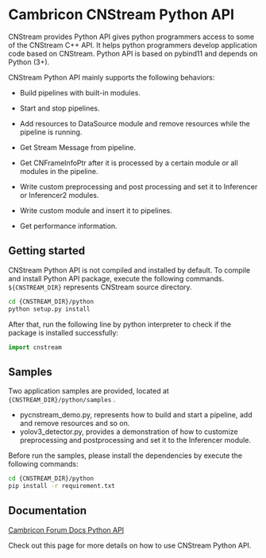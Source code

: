 # Cambricon CNStream Python API #
CNStream provides Python API gives python programmers access to some of the CNStream C++ API. It helps python programmers develop application code based on CNStream. Python API is based on pybind11 and depends on Python (3+).



CNStream Python API mainly supports the following behaviors:

- Build pipelines with built-in modules.

- Start and stop pipelines.

- Add resources to DataSource module and remove resources while the pipeline is running.

- Get Stream Message from pipeline.

- Get CNFrameInfoPtr after it is processed by a certain module or all modules in the pipeline.

- Write custom preprocessing and post processing and set it to Inferencer or Inferencer2 modules.

- Write custom module and insert it to pipelines.

- Get performance information.

  

## Getting started ##

CNStream Python API is not compiled and installed by default. To compile and install Python API package, execute the following commands. ``${CNSTREAM_DIR}`` represents CNStream source directory.

```sh
cd {CNSTREAM_DIR}/python
python setup.py install
```

 After that, run the following line by python interpreter to check if the package is installed successfully:

```python
import cnstream
```


## Samples ##

Two application samples are provided, located at ``{CNSTREAM_DIR}/python/samples`` .

- pycnstream_demo.py, represents how to build and start a pipeline, add and remove resources and so on.
- yolov3_detector.py, provides a demonstration of how to customize preprocessing and postprocessing and set it to the Inferencer module.

Before run the samples, please install the dependencies by execute the following commands:

```sh
cd {CNSTREAM_DIR}/python
pip install -r requirement.txt
```

## Documentation ##

[Cambricon Forum Docs Python API](https://www.cambricon.com/docs/cnstream/user_guide_html/python/python.html)

Check out this page for more details on how to use CNStream Python API. 


